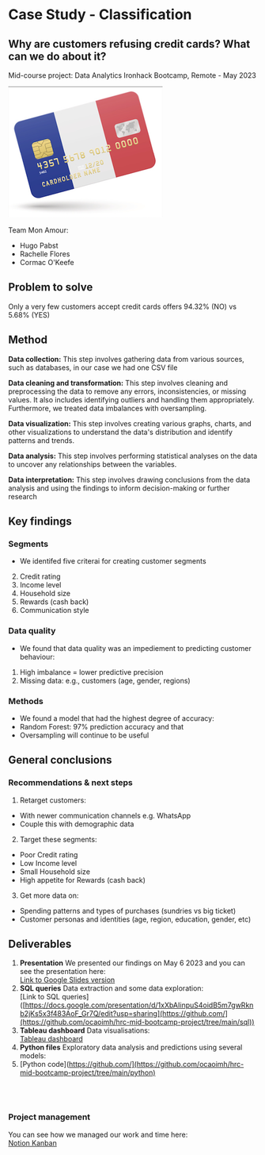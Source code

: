 # Case Study - Classification
## Why are customers refusing credit cards? What can we do about it?
Mid-course project: Data Analytics Ironhack Bootcamp, Remote - May 2023 <br/>

![Ironhack logo](resources/photos/frenccc.png)

Team Mon Amour: <br/>
- Hugo Pabst
- Rachelle Flores
- Cormac O'Keefe



## Problem to solve
Only a very few customers accept credit cards offers 94.32% (NO) vs 5.68% (YES)


## Method
**Data collection:** This step involves gathering data from various sources, such as databases, in our case we had one CSV file

**Data cleaning and transformation:** This step involves cleaning and preprocessing the data to remove any errors, inconsistencies, or missing values. It also includes identifying outliers and handling them appropriately. Furthermore, we treated data imbalances with oversampling. 

**Data visualization:** This step involves creating various graphs, charts, and other visualizations to understand the data's distribution and identify patterns and trends.

**Data analysis:** This step involves performing statistical analyses on the data to uncover any relationships between the variables.

**Data interpretation:** This step involves drawing conclusions from the data analysis and using the findings to inform decision-making or further research


## Key findings
### Segments
- We identifed five criterai for creating customer segments
2. Credit rating
3. Income level
4. Household size
5. Rewards (cash back)
6. Communication style

### Data quality 
- We found that data quality was an impediement to predicting customer behaviour:
1. High imbalance = lower predictive precision 
2. Missing data: e.g.,  customers (age, gender, regions)

### Methods
- We found a model that had the highest degree of accuracy: 
- Random Forest: 97% prediction accuracy 
and that 
- Oversampling will continue to be useful


## General conclusions
### Recommendations & next steps
1. Retarget customers:
- With newer communication channels e.g. WhatsApp
- Couple this with demographic data

2. Target these segments:
- Poor Credit rating
- Low Income level
- Small Household size
- High appetite for Rewards (cash back)

3. Get more data on:
- Spending patterns and types of purchases (sundries vs big ticket)
- Customer personas and identities (age, region, education, gender, etc)


## Deliverables 
1. **Presentation** We presented our findings on May 6 2023 and you can see the presentation here:<br/>
[Link to Google Slides version](https://docs.google.com/presentation/d/1xXbAIinpuS4oidB5m7gwRknb2jKs5x3f483AoF_Gr7Q/edit?usp=sharing)
2. **SQL queries** Data extraction and some data exploration:<br/>
[Link to SQL queries]([https://docs.google.com/presentation/d/1xXbAIinpuS4oidB5m7gwRknb2jKs5x3f483AoF_Gr7Q/edit?usp=sharing](https://github.com/](https://github.com/ocaoimh/hrc-mid-bootcamp-project/tree/main/sql))
3. **Tableau dashboard** Data visualisations:<br/>
 [Tableau dashboard ](https://github.com/)
4. **Python files** Exploratory data analysis and predictions using several models:<br/>
4. [Python code](https://github.com/](https://github.com/ocaoimh/hrc-mid-bootcamp-project/tree/main/python)

<br/>
<br/>

### 

### Project management
You can see how we managed our work and time here:<br/>
[Notion Kanban](https://github.com/ironhack-edu/data_mid_bootcamp_project_classification](https://www.notion.so/midproject-ironhack/d89a8a2ca6544a7ab9aa72dcf0b4d6ca?v=fde7a00499124325bc5d471099cfd5c3))


